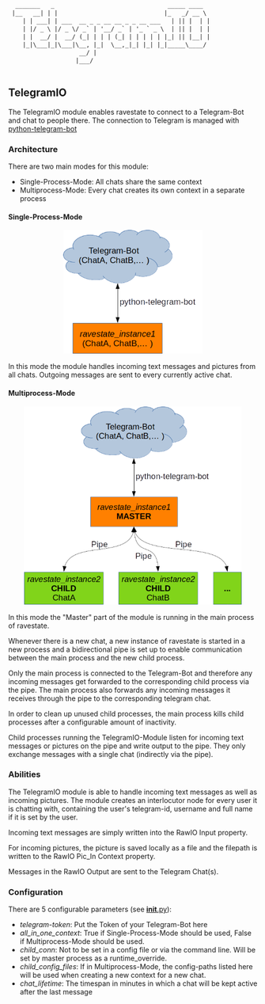 ```
  _______   _                                _____ ____  
 |__   __| | |                              |_   _/ __ \ 
    | | ___| | ___  __ _ _ __ __ _ _ __ ___   | || |  | |
    | |/ _ \ |/ _ \/ _` | '__/ _` | '_ ` _ \  | || |  | |
    | |  __/ |  __/ (_| | | | (_| | | | | | |_| || |__| |
    |_|\___|_|\___|\__, |_|  \__,_|_| |_| |_|_____\____/ 
                    __/ |                                
                   |___/                                 
                                                                    
```

## TelegramIO

The TelegramIO module enables ravestate to connect to a Telegram-Bot and chat to people there.
The connection to Telegram is managed with [python-telegram-bot](https://github.com/python-telegram-bot/python-telegram-bot)

### Architecture
There are two main modes for this module:
* Single-Process-Mode: All chats share the same context
* Multiprocess-Mode: Every chat creates its own context in a separate process

#### Single-Process-Mode
<p align="center">
  <img src="../../resources/docs/telegram_singleprocess.png" height="250">
</p>

In this mode the module handles incoming text messages and pictures from all chats.
Outgoing messages are sent to every currently active chat.

#### Multiprocess-Mode
<p align="center">
  <img src="../../resources/docs/telegram_multiprocess.png" height="400">
</p>

In this mode the "Master" part of the module is running in the main process of ravestate.

Whenever there is a new chat, a new instance of ravestate is started in a new process and 
a bidirectional pipe is set up to enable communication between the main process and the new child process.

Only the main process is connected to the Telegram-Bot and therefore any incoming messages get forwarded to the 
corresponding child process via the pipe.
The main process also forwards any incoming messages it receives through the pipe to the corresponding telegram chat.

In order to clean up unused child processes, the main process kills child processes after a configurable amount of inactivity.

Child processes running the TelegramIO-Module listen for incoming text messages or pictures on the pipe
and write output to the pipe. They only exchange messages with a single chat (indirectly via the pipe).

### Abilities
The TelegramIO module is able to handle incoming text messages as well as incoming pictures.
The module creates an interlocutor node for every user it is chatting with,
containing the user's telegram-id, username and full name if it is set by the user.

Incoming text messages are simply written into the RawIO Input property.

For incoming pictures, the picture is saved locally as a file and the filepath is written to the RawIO Pic_In Context property.

Messages in the RawIO Output are sent to the Telegram Chat(s).

### Configuration
There are 5 configurable parameters (see [__init__.py](__init__.py)):
* _telegram-token_: Put the Token of your Telegram-Bot here
* _all_in_one_context_: True if Single-Process-Mode should be used, False if Multiprocess-Mode should be used.
* _child_conn_: Not to be set in a config file or via the command line. Will be set by master process as a runtime_override.
* _child_config_files_: If in Multiprocess-Mode, the config-paths listed here will be used when creating a new context for a new chat.
* _chat_lifetime_: The timespan in minutes in which a chat will be kept active after the last message
